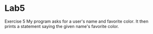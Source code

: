 # Lab5
Exercise 5
My program asks for a user's name and favorite color. It then prints a statement saying the given name's favorite color.
